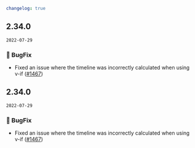 ```yaml
changelog: true
```

## 2.34.0

`2022-07-29`

### 🐛 BugFix

- Fixed an issue where the timeline was incorrectly calculated when using v-if ([#1467](https://github.com/arco-design/arco-design-vue/pull/1467))


## 2.34.0

`2022-07-29`

### 🐛 BugFix

- Fixed an issue where the timeline was incorrectly calculated when using v-if ([#1467](https://github.com/arco-design/arco-design-vue/pull/1467))

